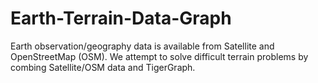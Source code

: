# Earth-Terrain-Data-Graph
Earth observation/geography data is available from Satellite and OpenStreetMap (OSM). 
We attempt to solve difficult terrain problems by combing Satellite/OSM data and TigerGraph.
